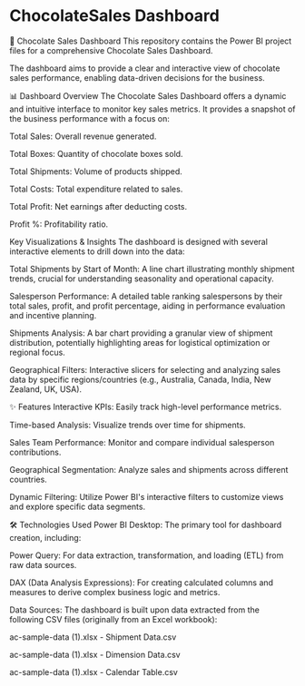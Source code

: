 # ChocolateSales Dashboard
🍫 Chocolate Sales Dashboard
This repository contains the Power BI project files for a comprehensive Chocolate Sales Dashboard.

The dashboard aims to provide a clear and interactive view of chocolate sales performance, enabling data-driven decisions for the business.

📊 Dashboard Overview
The Chocolate Sales Dashboard offers a dynamic and intuitive interface to monitor key sales metrics. It provides a snapshot of the business performance with a focus on:

Total Sales: Overall revenue generated.

Total Boxes: Quantity of chocolate boxes sold.

Total Shipments: Volume of products shipped.

Total Costs: Total expenditure related to sales.

Total Profit: Net earnings after deducting costs.

Profit %: Profitability ratio.

Key Visualizations & Insights
The dashboard is designed with several interactive elements to drill down into the data:

Total Shipments by Start of Month: A line chart illustrating monthly shipment trends, crucial for understanding seasonality and operational capacity.

Salesperson Performance: A detailed table ranking salespersons by their total sales, profit, and profit percentage, aiding in performance evaluation and incentive planning.

Shipments Analysis: A bar chart providing a granular view of shipment distribution, potentially highlighting areas for logistical optimization or regional focus.

Geographical Filters: Interactive slicers for selecting and analyzing sales data by specific regions/countries (e.g., Australia, Canada, India, New Zealand, UK, USA).

✨ Features
Interactive KPIs: Easily track high-level performance metrics.

Time-based Analysis: Visualize trends over time for shipments.

Sales Team Performance: Monitor and compare individual salesperson contributions.

Geographical Segmentation: Analyze sales and shipments across different countries.

Dynamic Filtering: Utilize Power BI's interactive filters to customize views and explore specific data segments.

🛠️ Technologies Used
Power BI Desktop: The primary tool for dashboard creation, including:

Power Query: For data extraction, transformation, and loading (ETL) from raw data sources.

DAX (Data Analysis Expressions): For creating calculated columns and measures to derive complex business logic and metrics.

Data Sources: The dashboard is built upon data extracted from the following CSV files (originally from an Excel workbook):

ac-sample-data (1).xlsx - Shipment Data.csv

ac-sample-data (1).xlsx - Dimension Data.csv

ac-sample-data (1).xlsx - Calendar Table.csv
